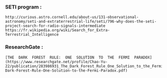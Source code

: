 ### SETI program :
	http://curious.astro.cornell.edu/about-us/131-observational-astronomy/seti-and-extraterrestrial-life/seti/796-why-does-the-seti-project-search-for-radio-signals-intermediate
	https://fr.wikipedia.org/wiki/Search_for_Extra-Terrestrial_Intelligence

### ResearchGate :
	[THE  DARK  FOREST  RULE:  ONE  SOLUTION  TO  THE  FERMI  PARADOX] (https://www.researchgate.net/profile/Chao-Yu-22/publication/283986931_The_Dark_Forest_Rule_One_Solution_to_the_Fermi_Paradox/links/564c68eb08ae4ae893b98633/The-Dark-Forest-Rule-One-Solution-to-the-Fermi-Paradox.pdf)
	
